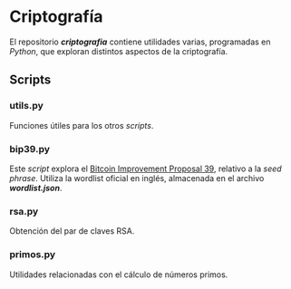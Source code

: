 # Criptografía

El repositorio ***criptografia*** contiene utilidades varias, programadas en *Python*, que exploran distintos aspectos de la criptografía.

## Scripts

### utils.py

Funciones útiles para los otros *scripts*.

### bip39.py

Este *script* explora el [Bitcoin Improvement Proposal 39](https://github.com/bitcoin/bips/blob/master/bip-0039.mediawiki), relativo a la *seed phrase*. Utiliza la wordlist oficial en inglés, almacenada en el archivo ***wordlist.json***.

### rsa.py

Obtención del par de claves RSA.

### primos.py

Utilidades relacionadas con el cálculo de números primos.